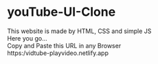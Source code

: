 # youTube-UI-Clone
This website is made by HTML, CSS and simple JS <br>
Here you go...<br>
Copy and Paste this URL in any Browser <br>
https:/vidtube-playvideo.netlify.app


